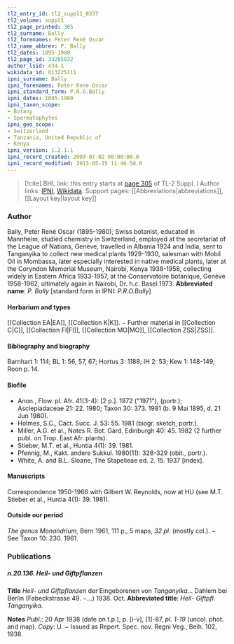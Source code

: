 ```yaml
---
tl2_entry_id: tl2_suppl1_0337
tl2_volume: suppl1
tl2_page_printed: 305
tl2_surname: Bally
tl2_forenames: Peter René Oscar
tl2_name_abbrev: P. Bally
tl2_dates: 1895-1980
tl2_page_id: 33265032
author_lsid: 434-1
wikidata_id: Q13225111
ipni_surname: Bally
ipni_forenames: Peter René Oscar
ipni_standard_form: P.R.O.Bally
ipni_dates: 1895-1980
ipni_taxon_scope: 
- Botany
- Spermatophytes
ipni_geo_scope: 
- Switzerland
- Tanzania, United Republic of
- Kenya
ipni_version: 1.2.1.1
ipni_record_created: 2003-07-02 00:00:00.0
ipni_record_modified: 2013-05-15 11:46:58.0
---
```


> [!cite] BHL link: this entry starts at [page 305](https://www.biodiversitylibrary.org/page/33265032) of TL-2 Suppl. I
> Author links: [IPNI](https://www.ipni.org/a/434-1), [Wikidata](https://www.wikidata.org/wiki/Q13225111). Support pages: [[Abbreviations|abbreviations]], [[Layout key|layout key]]

### Author

Bally, Peter René Oscar (1895-1980), Swiss botanist, educated in Mannheim, studied chemistry in Switzerland, employed at the secretariat of the League of Nations, Genève, travelled in Albania 1924 and India, sent to Tanganyika to collect new medical plants 1929-1930, salesman with Mobil Oil in Mombassa, later especially interested in native medical plants, later at the Coryndon Memorial Museum, Nairobi, Kenya 1938-1958, collecting widely in Eastern Africa 1933-1957, at the Conservatoire botanique, Genève 1958-1962, ultimately again in Nairobi, Dr. h.c. Basel 1973. 
**Abbreviated name**: *P. Bally* \[standard form in IPNI: *P.R.O.Bally*\]

#### Herbarium and types

[[Collection EA|EA]], [[Collection K|K]]. − Further material in [[Collection C|C]], [[Collection FI|FI]], [[Collection MO|MO]], [[Collection ZSS|ZSS]].

#### Bibliography and biography

Barnhart 1: 114; BL 1: 56, 57, 67; Hortus 3: 1188; IH 2: 53; Kew 1: 148-149; Roon p. 14.

#### Biofile

- Anon., Flow. pl. Afr. 41(3-4): \[2 p.\]. 1972 ("1971"), (portr.); Asclepiadaceae 21: 22. 1980; Taxon 30: 373. 1981 (b. 9 Mai 1895, d. 21 Jun 1980).
- Holmes, S.C., Cact. Succ. J. 53: 55. 1981 (biogr. sketch, portr.).
- Miller, A.G. et al., Notes R. Bot. Gard. Edinburgh 40: 45. 1982 (2 further publ. on Trop. East Afr. plants).
- Stieber, M.T. et al., Huntia 4(1): 39. 1981.
- Pfennig, M., Kakt. andere Sukkul. 1980(11): 328-329 (obit., portr.).
- White, A. and B.L. Sloane, The Stapelieae ed. 2. 15. 1937 \[index\].

#### Manuscripts

Correspondence 1950-1966 with Gilbert W. Reynolds, now at HU (see M.T. Stieber et al., Huntia 4(1): 39. 1981).

#### Outside our period

*The genus Monandrium*, Bern 1961, 111 p., 5 maps, *32 pl*. (mostly col.). − See Taxon 10: 230. 1961.

### Publications

##### n.20.136. Heil- und Giftpflanzen

**Title**
*Heil- und Giftpflanzen* der Eingeborenen von *Tanganyika*... Dahlem bei Berlin (Fabeckstrasse 49. −...) 1938. Oct.
**Abbreviated title**: *Heil- Giftpfl. Tanganyika*.

**Notes**
*Publ*.: 20 Apr 1938 (date on t.p.), p. \[i-v\], \[1\]-87, *pl. 1-19* (uncol. phot. and map). *Copy*: U. − Issued as Repert. Spec. nov. Regni Veg., Beih. 102, 1938.

